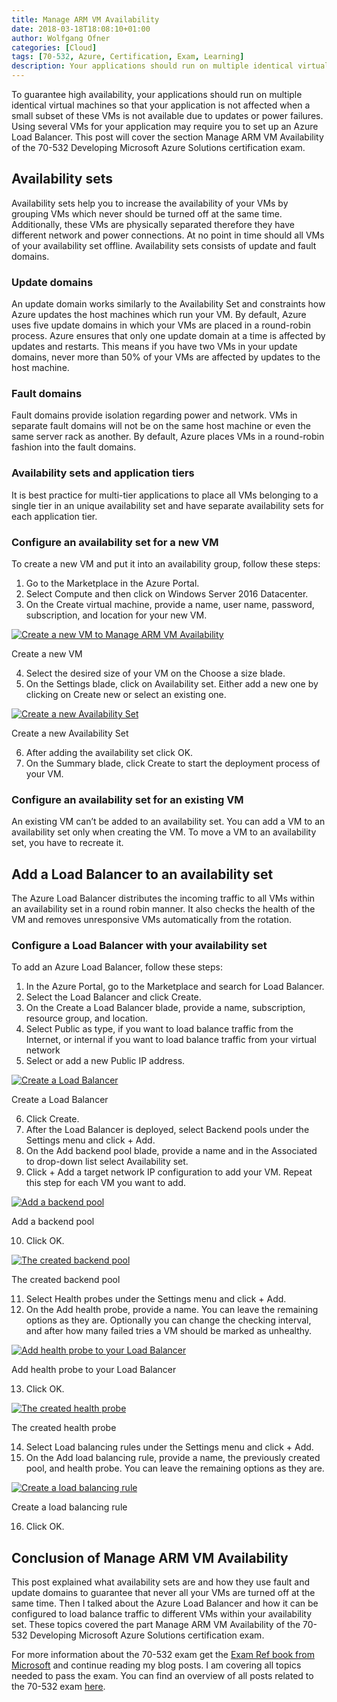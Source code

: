 ```yaml
---
title: Manage ARM VM Availability
date: 2018-03-18T18:08:10+01:00
author: Wolfgang Ofner
categories: [Cloud]
tags: [70-532, Azure, Certification, Exam, Learning]
description: Your applications should run on multiple identical virtual machines so that your application is not affected when a small subset of these VMs is not available due to updates or power failures. This post will cover the section Manage ARM VM Availability of the 70-532Â Developing Microsoft Azure Solutions certification.
---
```

To guarantee high availability, your applications should run on multiple identical virtual machines so that your application is not affected when a small subset of these VMs is not available due to updates or power failures. Using several VMs for your application may require you to set up an Azure Load Balancer. This post will cover the section Manage ARM VM Availability of the 70-532 Developing Microsoft Azure Solutions certification exam.

## Availability sets

Availability sets help you to increase the availability of your VMs by grouping VMs which never should be turned off at the same time.  Additionally, these VMs are physically separated therefore they have different network and power connections. At no point in time should all VMs of your availability set offline. Availability sets consists of update and fault domains.

### Update domains

An update domain works similarly to the Availability Set and constraints how Azure updates the host machines which run your VM. By default, Azure uses five update domains in which your VMs are placed in a round-robin process. Azure ensures that only one update domain at a time is affected by updates and restarts. This means if you have two VMs in your update domains, never more than 50% of your VMs are affected by updates to the host machine.

### Fault domains

Fault domains provide isolation regarding power and network. VMs in separate fault domains will not be on the same host machine or even the same server rack as another. By default, Azure places VMs in a round-robin fashion into the fault domains.

### Availability sets and application tiers

It is best practice for multi-tier applications to place all VMs belonging to a single tier in an unique availability set and have separate availability sets for each application tier.

### Configure an availability set for a new VM

To create a new VM and put it into an availability group, follow these steps:

  1. Go to the Marketplace in the Azure Portal.
  2. Select Compute and then click on Windows Server 2016 Datacenter.
  3. On the Create virtual machine, provide a name, user name, password, subscription, and location for your new VM.

<div class="col-12 col-sm-10 aligncenter">
  <a href="/assets/img/posts/2018/03/Create-a-new-VM.jpg"><img loading="lazy" src="/assets/img/posts/2018/03/Create-a-new-VM.jpg" alt="Create a new VM to Manage ARM VM Availability" /></a>
  
  <p>
    Create a new VM
  </p>
</div>

<ol start="4">
  <li>
    Select the desired size of your VM on the Choose a size blade.
  </li>
  <li>
    On the Settings blade, click on Availability set. Either add a new one by clicking on Create new or select an existing one.
  </li>
</ol>

<div class="col-12 col-sm-10 aligncenter">
  <a href="/assets/img/posts/2018/03/Create-a-new-Availability-Set.jpg"><img loading="lazy" src="/assets/img/posts/2018/03/Create-a-new-Availability-Set.jpg" alt="Create a new Availability Set" /></a>
  
  <p>
    Create a new Availability Set
  </p>
</div>

<ol start="6">
  <li>
    After adding the availability set click OK.
  </li>
  <li>
    On the Summary blade, click Create to start the deployment process of your VM.
  </li>
</ol>

### Configure an availability set for an existing VM

An existing VM can&#8217;t be added to an availability set. You can add a VM to an availability set only when creating the VM. To move a VM to an availability set, you have to recreate it.

## Add a Load Balancer to an availability set

The Azure Load Balancer distributes the incoming traffic to all VMs within an availability set in a round robin manner. It also checks the health of the VM and removes unresponsive VMs automatically from the rotation.

### Configure a Load Balancer with your availability set

To add an Azure Load Balancer, follow these steps:

  1. In the Azure Portal, go to the Marketplace and search for Load Balancer.
  2. Select the Load Balancer and click Create.
  3. On the Create a Load Balancer blade, provide a name, subscription, resource group, and location.
  4. Select Public as type, if you want to load balance traffic from the Internet, or internal if you want to load balance traffic from your virtual network
  5. Select or add a new Public IP address.

<div class="col-12 col-sm-10 aligncenter">
  <a href="/assets/img/posts/2018/03/Create-a-Load-Balancer.jpg"><img loading="lazy" src="/assets/img/posts/2018/03/Create-a-Load-Balancer.jpg" alt="Create a Load Balancer" /></a>
  
  <p>
    Create a Load Balancer
  </p>
</div>

<ol start="6">
  <li>
    Click Create.
  </li>
  <li>
    After the Load Balancer is deployed, select Backend pools under the Settings menu and click + Add.
  </li>
  <li>
    On the Add backend pool blade, provide a name and in the Associated to drop-down list select Availability set.
  </li>
  <li>
    Click + Add a target network IP configuration to add your VM. Repeat this step for each VM you want to add.
  </li>
</ol>

<div class="col-12 col-sm-10 aligncenter">
  <a href="/assets/img/posts/2018/03/Add-a-backend-pool.jpg"><img loading="lazy" src="/assets/img/posts/2018/03/Add-a-backend-pool.jpg" alt="Add a backend pool" /></a>
  
  <p>
    Add a backend pool
  </p>
</div>

<ol start="10">
  <li>
    Click OK.
  </li>
</ol>

<div class="col-12 col-sm-10 aligncenter">
  <a href="/assets/img/posts/2018/03/The-created-backend-pool.jpg"><img loading="lazy" src="/assets/img/posts/2018/03/The-created-backend-pool.jpg" alt="The created backend pool" /></a>
  
  <p>
    The created backend pool
  </p>
</div>

<ol start="11">
  <li>
    Select Health probes under the Settings menu and click + Add.
  </li>
  <li>
    On the Add health probe, provide a name. You can leave the remaining options as they are. Optionally you can change the checking interval, and after how many failed tries a VM should be marked as unhealthy.
  </li>
</ol>

<div class="col-12 col-sm-10 aligncenter">
  <a href="/assets/img/posts/2018/03/Add-health-probe-to-your-Load-Balancer.jpg"><img loading="lazy" src="/assets/img/posts/2018/03/Add-health-probe-to-your-Load-Balancer.jpg" alt="Add health probe to your Load Balancer" /></a>
  
  <p>
    Add health probe to your Load Balancer
  </p>
</div>

<ol start="13">
  <li>
    Click OK.
  </li>
</ol>

<div class="col-12 col-sm-10 aligncenter">
  <a href="/assets/img/posts/2018/03/The-created-health-probe.jpg"><img loading="lazy" src="/assets/img/posts/2018/03/The-created-health-probe.jpg" alt="The created health probe" /></a>
  
  <p>
    The created health probe
  </p>
</div>

<ol start="14">
  <li>
    Select Load balancing rules under the Settings menu and click + Add.
  </li>
  <li>
    On the Add load balancing rule, provide a name, the previously created pool, and health probe. You can leave the remaining options as they are.
  </li>
</ol>

<div class="col-12 col-sm-10 aligncenter">
  <a href="/assets/img/posts/2018/03/Create-a-load-balancing-rule.jpg"><img loading="lazy" src="/assets/img/posts/2018/03/Create-a-load-balancing-rule.jpg" alt="Create a load balancing rule" /></a>
  
  <p>
    Create a load balancing rule
  </p>
</div>

<ol start="16">
  <li>
    Click OK.
  </li>
</ol>

## Conclusion of Manage ARM VM Availability

This post explained what availability sets are and how they use fault and update domains to guarantee that never all your VMs are turned off at the same time. Then I talked about the Azure Load Balancer and how it can be configured to load balance traffic to different VMs within your availability set. These topics covered the part Manage ARM VM Availability of the 70-532 Developing Microsoft Azure Solutions certification exam.

For more information about the 70-532 exam get the <a href="http://amzn.to/2EWNWMF" target="_blank" rel="noopener noreferrer">Exam Ref book from Microsoft</a> and continue reading my blog posts. I am covering all topics needed to pass the exam. You can find an overview of all posts related to the 70-532 exam <a href="/prepared-for-the-70-532-exam/" target="_blank" rel="noopener noreferrer">here</a>.